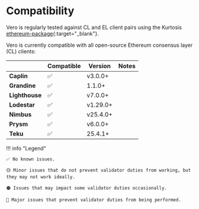 # Compatibility

Vero is regularly tested against CL and EL client pairs using the Kurtosis [ethereum-package](https://github.com/ethpandaops/ethereum-package){:target="_blank"}.

Vero is currently compatible with all open-source Ethereum consensus layer (CL) clients:

|                | Compatible | Version  | Notes |
|----------------|------------|----------|-------|
| **Caplin**     | ✅          | v3.0.0+  |       |
| **Grandine**   | ✅          | 1.1.0+   |       |
| **Lighthouse** | ✅          | v7.0.0+  |       |
| **Lodestar**   | ✅          | v1.29.0+ |       |
| **Nimbus**     | ✅          | v25.4.0+ |       |
| **Prysm**      | ✅          | v6.0.0+  |       |
| **Teku**       | ✅          | 25.4.1+  |       |

!!! info "Legend"

    ✅ No known issues.

    🟡 Minor issues that do not prevent validator duties from working, but they may not work ideally.

    🟠 Issues that may impact some validator duties occasionally.

    🔴 Major issues that prevent validator duties from being performed.
